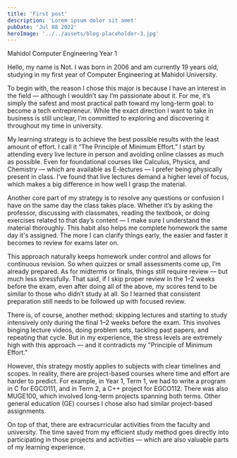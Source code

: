 ```yaml
---
title: 'First post'
description: 'Lorem ipsum dolor sit amet'
pubDate: 'Jul 08 2022'
heroImage: '../../assets/blog-placeholder-3.jpg'
---
```

Mahidol Computer Engineering Year 1

Hello, my name is Not. I was born in 2006 and am currently 19 years old, studying in my first year of Computer Engineering at Mahidol University.

To begin with, the reason I chose this major is because I have an interest in the field — although I wouldn’t say I’m passionate about it. For me, it’s simply the safest and most practical path toward my long-term goal: to become a tech entrepreneur. While the exact direction I want to take in business is still unclear, I’m committed to exploring and discovering it throughout my time in university.

My learning strategy is to achieve the best possible results with the least amount of effort. I call it “The Principle of Minimum Effort.” I start by attending every live lecture in person and avoiding online classes as much as possible. Even for foundational courses like Calculus, Physics, and Chemistry — which are available as E-lectures — I prefer being physically present in class. I’ve found that live lectures demand a higher level of focus, which makes a big difference in how well I grasp the material.

Another core part of my strategy is to resolve any questions or confusion I have on the same day the class takes place. Whether it’s by asking the professor, discussing with classmates, reading the textbook, or doing exercises related to that day’s content — I make sure I understand the material thoroughly. This habit also helps me complete homework the same day it's assigned. The more I can clarify things early, the easier and faster it becomes to review for exams later on.

This approach naturally keeps homework under control and allows for continuous revision. So when quizzes or small assessments come up, I’m already prepared. As for midterms or finals, things still require review — but much less stressfully. That said, if I skip proper review in the 1–2 weeks before the exam, even after doing all of the above, my scores tend to be similar to those who didn’t study at all. So I learned that consistent preparation still needs to be followed up with focused review.

There is, of course, another method: skipping lectures and starting to study intensively only during the final 1–2 weeks before the exam. This involves binging lecture videos, doing problem sets, tackling past papers, and repeating that cycle. But in my experience, the stress levels are extremely high with this approach — and it contradicts my "Principle of Minimum Effort."

However, this strategy mostly applies to subjects with clear timelines and scopes. In reality, there are project-based courses where time and effort are harder to predict. For example, in Year 1, Term 1, we had to write a program in C for EGCO111, and in Term 2, a C++ project for EGCO112. There was also MUGE100, which involved long-term projects spanning both terms. Other general education (GE) courses I chose also had similar project-based assignments.

On top of that, there are extracurricular activities from the faculty and university. The time saved from my efficient study method goes directly into participating in those projects and activities — which are also valuable parts of my learning experience.
